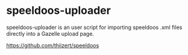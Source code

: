 # speeldoos-uploader
speeldoos-uploader is an user script for importing speeldoos .xml files directly into a Gazelle upload page.

https://github.com/thijzert/speeldoos

